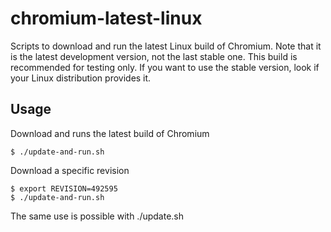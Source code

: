 # chromium-latest-linux
Scripts to download and run the latest Linux build of Chromium.
Note that it is the latest development version, not the last stable one.
This build is recommended for testing only.
If you want to use the stable version, look if your Linux distribution provides it.

## Usage

Download and runs the latest build of Chromium

    $ ./update-and-run.sh

Download a specific revision

    $ export REVISION=492595
    $ ./update-and-run.sh

The same use is possible with ./update.sh
